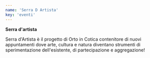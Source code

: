 ```yaml
---
name: 'Serra D Artista'
key: 'eventi'
---
```


**Serra d'artista**

Serra d'Artista è il progetto di Orto in Cotica contenitore di nuovi
appuntamenti dove arte, cultura e natura diventano strumenti di
sperimentazione dell'esistente, di partecipazione e
aggregazione!
